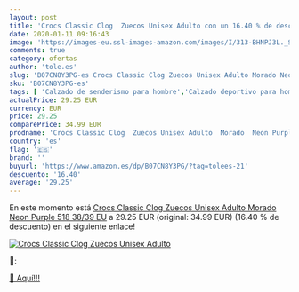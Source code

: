 ```yaml
---
layout: post
title: 'Crocs Classic Clog  Zuecos Unisex Adulto con un 16.40 % de descuento'
date: 2020-01-11 09:16:43
image: 'https://images-eu.ssl-images-amazon.com/images/I/313-BHNPJ3L._SL400_.jpg'
comments: true
category: ofertas
author: 'tole.es'
slug: 'B07CN8Y3PG-es Crocs Classic Clog Zuecos Unisex Adulto Morado Neon Purple...'
sku: 'B07CN8Y3PG-es'
tags: [ 'Calzado de senderismo para hombre','Calzado deportivo para hombre','Chanclas y sandalias de piscina para hombre','Zapatillas de senderismo para hombre','Zapatillas y calzado deportivo para hombre','Zapatos','Zapatos para hombre','Zapatos y complementos','zuecos', ]
actualPrice: 29.25 EUR
currency: EUR
price: 29.25
comparePrice: 34.99 EUR
prodname: 'Crocs Classic Clog  Zuecos Unisex Adulto  Morado  Neon Purple 518   38/39 EU'
country: 'es'
flag: '🇪🇸'
brand: ''
buyurl: 'https://www.amazon.es/dp/B07CN8Y3PG/?tag=tolees-21'
descuento: '16.40'
average: '29.25'
---
```


En este momento está [Crocs Classic Clog  Zuecos Unisex Adulto  Morado  Neon Purple 518   38/39 EU](https://www.amazon.es/dp/B07CN8Y3PG/?tag=tolees-21) a 29.25 EUR (original: 34.99 EUR) (16.40 %  de descuento) en el siguiente enlace!

[![Crocs Classic Clog  Zuecos Unisex Adulto](https://images-eu.ssl-images-amazon.com/images/I/313-BHNPJ3L._SL400_.jpg)](https://www.amazon.es/dp/B07CN8Y3PG/?tag=tolees-21)

🔎:


[🛒 Aquí!!!](https://www.amazon.es/dp/B07CN8Y3PG/?tag=tolees-21)
